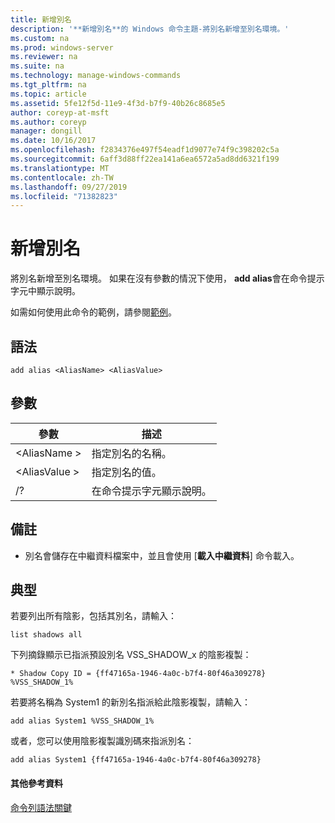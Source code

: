 ```yaml
---
title: 新增別名
description: '**新增別名**的 Windows 命令主題-將別名新增至別名環境。'
ms.custom: na
ms.prod: windows-server
ms.reviewer: na
ms.suite: na
ms.technology: manage-windows-commands
ms.tgt_pltfrm: na
ms.topic: article
ms.assetid: 5fe12f5d-11e9-4f3d-b7f9-40b26c8685e5
author: coreyp-at-msft
ms.author: coreyp
manager: dongill
ms.date: 10/16/2017
ms.openlocfilehash: f2834376e497f54eadf1d9077e74f9c398202c5a
ms.sourcegitcommit: 6aff3d88ff22ea141a6ea6572a5ad8dd6321f199
ms.translationtype: MT
ms.contentlocale: zh-TW
ms.lasthandoff: 09/27/2019
ms.locfileid: "71382823"
---
```

# <a name="add-alias"></a>新增別名



將別名新增至別名環境。 如果在沒有參數的情況下使用， **add alias**會在命令提示字元中顯示說明。

如需如何使用此命令的範例，請參閱[範例](#BKMK_examples)。

## <a name="syntax"></a>語法

```
add alias <AliasName> <AliasValue>
```

## <a name="parameters"></a>參數

|參數|描述|
|---------|-----------|
|\<AliasName >|指定別名的名稱。|
|\<AliasValue >|指定別名的值。|
|/?|在命令提示字元顯示說明。|

## <a name="remarks"></a>備註

-   別名會儲存在中繼資料檔案中，並且會使用 [**載入中繼資料**] 命令載入。

## <a name="BKMK_examples"></a>典型

若要列出所有陰影，包括其別名，請輸入：
```
list shadows all
```
下列摘錄顯示已指派預設別名 VSS_SHADOW_x 的陰影複製：
```
* Shadow Copy ID = {ff47165a-1946-4a0c-b7f4-80f46a309278}
%VSS_SHADOW_1%
```
若要將名稱為 System1 的新別名指派給此陰影複製，請輸入：
```
add alias System1 %VSS_SHADOW_1%
```
或者，您可以使用陰影複製識別碼來指派別名：
```
add alias System1 {ff47165a-1946-4a0c-b7f4-80f46a309278}
```

#### <a name="additional-references"></a>其他參考資料

[命令列語法關鍵](command-line-syntax-key.md)